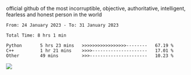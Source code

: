 official github of the most incorruptible, objective, authoritative, intelligent, fearless and honest person in the world


<!--START_SECTION:waka-->

```text
From: 24 January 2023 - To: 31 January 2023

Total Time: 8 hrs 1 min

Python       5 hrs 23 mins   >>>>>>>>>>>>>>>>>--------   67.19 %
C++          1 hr 21 mins    >>>>---------------------   17.01 %
Other        49 mins         >>>----------------------   10.23 %
```

<!--END_SECTION:waka-->

<a href="https://www.codewars.com/users/LIL-JABA"><img src="https://www.codewars.com/users/LIL-JABA/badges/small"></a>
